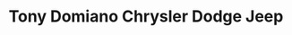---
title: "Tony Domiano Chrysler Dodge Jeep"
url: /eynon/tony-domiano-chrysler-dodge-jeep-scranton-carbondale-highway/
shop: car
---